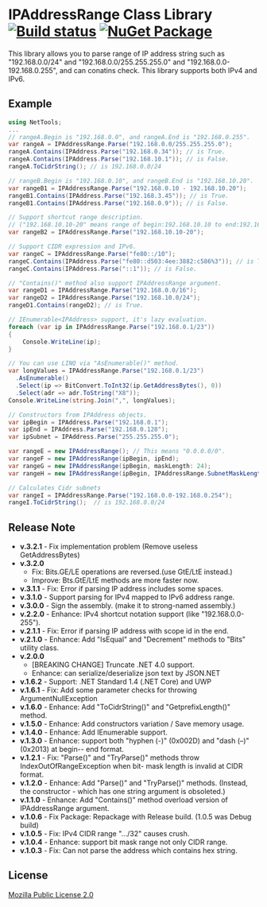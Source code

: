 IPAddressRange Class Library [![Build status](https://ci.appveyor.com/api/projects/status/9xp7ahar7afcjk3l?svg=true)](https://ci.appveyor.com/project/jsakamoto/ipaddressrange) [![NuGet Package](https://img.shields.io/nuget/v/IPAddressRange.svg)](https://www.nuget.org/packages/IPAddressRange/)
=============

This library allows you to parse range of IP address string such as "192.168.0.0/24" and "192.168.0.0/255.255.255.0" and "192.168.0.0-192.168.0.255", and can conatins check.
This library supports both IPv4 and IPv6.

Example
-------

```csharp
using NetTools;
...
// rangeA.Begin is "192.168.0.0", and rangeA.End is "192.168.0.255".
var rangeA = IPAddressRange.Parse("192.168.0.0/255.255.255.0");
rangeA.Contains(IPAddress.Parse("192.168.0.34")); // is True.
rangeA.Contains(IPAddress.Parse("192.168.10.1")); // is False.
rangeA.ToCidrString(); // is 192.168.0.0/24

// rangeB.Begin is "192.168.0.10", and rangeB.End is "192.168.10.20".
var rangeB1 = IPAddressRange.Parse("192.168.0.10 - 192.168.10.20");
rangeB1.Contains(IPAddress.Parse("192.168.3.45")); // is True.
rangeB1.Contains(IPAddress.Parse("192.168.0.9")); // is False.

// Support shortcut range description. 
// ("192.168.10.10-20" means range of begin:192.168.10.10 to end:192.168.10.20.)
var rangeB2 = IPAddressRange.Parse("192.168.10.10-20");

// Support CIDR expression and IPv6.
var rangeC = IPAddressRange.Parse("fe80::/10"); 
rangeC.Contains(IPAddress.Parse("fe80::d503:4ee:3882:c586%3")); // is True.
rangeC.Contains(IPAddress.Parse("::1")); // is False.

// "Contains()" method also support IPAddressRange argument.
var rangeD1 = IPAddressRange.Parse("192.168.0.0/16");
var rangeD2 = IPAddressRange.Parse("192.168.10.0/24");
rangeD1.Contains(rangeD2); // is True.

// IEnumerable<IPAddress> support, it's lazy evaluation.
foreach (var ip in IPAddressRange.Parse("192.168.0.1/23"))
{
    Console.WriteLine(ip);
}

// You can use LINQ via "AsEnumerable()" method.
var longValues = IPAddressRange.Parse("192.168.0.1/23")
  .AsEnumerable()
  .Select(ip => BitConvert.ToInt32(ip.GetAddressBytes(), 0))
  .Select(adr => adr.ToString("X8"));
Console.WriteLine(string.Join(",", longValues);

// Constructors from IPAddress objects.
var ipBegin = IPAddress.Parse("192.168.0.1");
var ipEnd = IPAddress.Parse("192.168.0.128");
var ipSubnet = IPAddress.Parse("255.255.255.0");

var rangeE = new IPAddressRange(); // This means "0.0.0.0/0".
var rangeF = new IPAddressRange(ipBegin, ipEnd);
var rangeG = new IPAddressRange(ipBegin, maskLength: 24);
var rangeH = new IPAddressRange(ipBegin, IPAddressRange.SubnetMaskLength(ipSubnet));

// Calculates Cidr subnets
var rangeI = IPAddressRange.Parse("192.168.0.0-192.168.0.254");
rangeI.ToCidrString();  // is 192.168.0.0/24
```

Release Note
------------

- **v.3.2.1** - Fix implementation problem (Remove useless GetAddressBytes)
- **v.3.2.0**
  - Fix: Bits.GE/LE operations are reversed.(use GtE/LtE instead.)
  - Improve: Bts.GtE/LtE methods are more faster now.
- **v.3.1.1** - Fix: Error if parsing IP address includes some spaces.
- **v.3.1.0** - Support parsing for IPv4 mapped to IPv6 address range.
- **v.3.0.0** - Sign the assembly. (make it to strong-named assembly.)
- **v.2.2.0** - Enhance: IPv4 shortcut notation support (like "192.168.0.0-255").
- **v.2.1.1** - Fix: Error if parsing IP address with scope id in the end.
- **v.2.1.0** - Enhance: Add "IsEqual" and "Decrement" methods to "Bits" utility class.
- **v.2.0.0**
  - [BREAKING CHANGE] Truncate .NET 4.0 support.
  - Enhance: can serialize/deserialize json text by JSON.NET
- **v.1.6.2** - Support: .NET Standard 1.4 (.NET Core) and UWP
- **v.1.6.1** - Fix: Add some parameter checks for throwing ArgumentNullException
- **v.1.6.0** - Enhance: Add "ToCidrString()" and "GetprefixLength()" method.
- **v.1.5.0** - Enhance: Add constructors variation / Save memory usage.
- **v.1.4.0** - Enhance: Add IEnumerable<IPAddress> support.
- **v.1.3.0** - Enhance: support both "hyphen (-)" (0x002D) and "dash (–)" (0x2013) at begin-- end format.
- **v.1.2.1** - Fix: "Parse()" and "TryParse()" methods throw IndexOutOfRangeException when  bit- mask length is invalid at CIDR format.
- **v.1.2.0** - Enhance: Add "Parse()" and "TryParse()" methods. (Instead, the constructor - which has one string argument is obsoleted.)
- **v.1.1.0** - Enhance: Add "Contains()" method overload version of IPAddressRange argument.
- **v.1.0.6** - Fix Package: Repackage with Release build. (1.0.5 was Debug build)
- **v.1.0.5** - Fix: IPv4 CIDR range ".../32" causes crush.
- **v.1.0.4** - Enhance: support bit mask range not only CIDR range.
- **v.1.0.3** - Fix: Can not parse the address which contains hex string.

License
-------
[Mozilla Public License 2.0](https://github.com/jsakamoto/ipaddressrange/blob/master/LICENSE)
